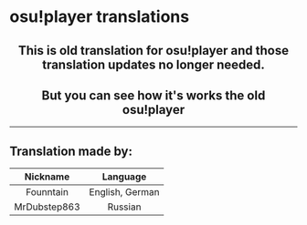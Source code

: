 # osu!player translations

<h2 align="center">This is old translation for osu!player and those translation updates no longer needed.</h2>
<h2 align="center">But you can see how it's works the old osu!player</h2>

***

<h2>Translation made by:</h2>

|       Nickname    |       Language    |
|:-----------------:|:-----------------:|
|   Founntain       |   English, German |
|   MrDubstep863    |   Russian         |
